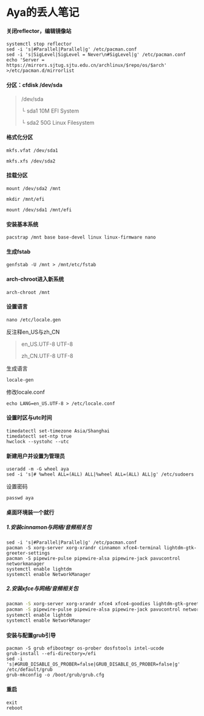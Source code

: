 # Aya的丢人笔记

#### **关闭reflector，编辑镜像站**

```
systemctl stop reflector
sed -i 's|#Parallel|Parallel|g' /etc/pacman.conf
sed -i 's|SigLevel|SigLevel = Never\n#SigLevel|g' /etc/pacman.conf
echo 'Server = https://mirrors.sjtug.sjtu.edu.cn/archlinux/$repo/os/$arch' >/etc/pacman.d/mirrorlist
```

#### **分区：cfdisk /dev/sda**

> /dev/sda
>
> └ sda1	10M	EFI System
>
> └ sda2	50G	Linux Filesystem

#### **格式化分区**

```
mkfs.vfat /dev/sda1

mkfs.xfs /dev/sda2
```

#### **挂载分区**

```
mount /dev/sda2 /mnt

mkdir /mnt/efi

mount /dev/sda1 /mnt/efi
```

#### **安装基本系统**

```
pacstrap /mnt base base-devel linux linux-firmware nano
```

#### **生成fstab**

```
genfstab -U /mnt > /mnt/etc/fstab
```

#### **arch-chroot进入新系统**

```
arch-chroot /mnt
```

#### **设置语言**

```
nano /etc/locale.gen
```

反注释en_US与zh_CN

> en_US.UTF-8 UTF-8
>
> zh_CN.UTF-8 UTF-8

生成语言

```
locale-gen
```

修改locale.conf

```
echo LANG=en_US.UTF-8 > /etc/locale.conf
```

#### 设置时区与utc时间

```
timedatectl set-timezone Asia/Shanghai
timedatectl set-ntp true
hwclock --systohc --utc
```


#### **新建用户**并设置为管理员

```
useradd -m -G wheel aya
sed -i 's|# %wheel ALL=(ALL) ALL|%wheel ALL=(ALL) ALL|g' /etc/sudoers
```

设置密码

```
passwd aya
```

#### 桌面环境装一个就行

##### 1.安装cinnamon与网络/音频相关包

```
sed -i 's|#Parallel|Parallel|g' /etc/pacman.conf
pacman -S xorg-server xorg-xrandr cinnamon xfce4-terminal lightdm-gtk-greeter-settings
pacman -S pipewire-pulse pipewire-alsa pipewire-jack pavucontrol networkmanager
systemctl enable lightdm
systemctl enable NetworkManager
```

##### 2.安装xfce与网络/音频相关包

```bash
pacman -S xorg-server xorg-xrandr xfce4 xfce4-goodies lightdm-gtk-greeter-settings 
pacman -S pipewire-pulse pipewire-alsa pipewire-jack pavucontrol network-manager-applet
systemctl enable lightdm
systemctl enable NetworkManager
```

#### 安装与配置grub引导

```
pacman -S grub efibootmgr os-prober dosfstools intel-ucode
grub-install --efi-directory=/efi
sed -i 's|#GRUB_DISABLE_OS_PROBER=false|GRUB_DISABLE_OS_PROBER=false|g' /etc/default/grub
grub-mkconfig -o /boot/grub/grub.cfg
```

#### 重启
```
exit
reboot
```
